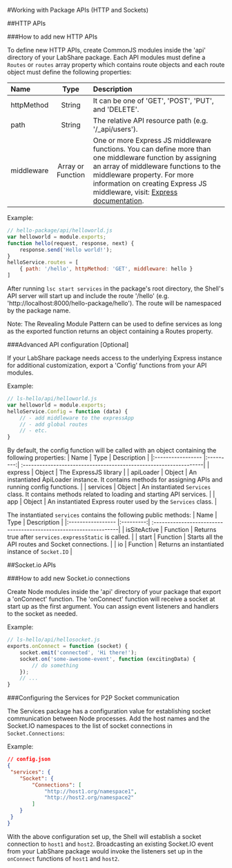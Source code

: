 #Working with Package APIs (HTTP and Sockets)

##HTTP APIs

###How to add new HTTP APIs

To define new HTTP APIs, create CommonJS modules inside the 'api' directory of your LabShare package.
Each API modules must define a `Routes` or `routes` array property which contains route objects and each route object must define the 
following properties:

| Name              | Type      | Description                                                       |
|:----------------- |:---------:| :-----------------------------------------------------------------|
| httpMethod        | String                | It can be one of 'GET', 'POST', 'PUT', and 'DELETE'.                        |
| path              | String                | The relative API resource path (e.g. '/_api/users').                        |
| middleware        | Array or Function     | One or more Express JS middleware functions. You can define more than one middleware function by assigning an array of middleware functions to the middleware property.  For more information on creating Express JS middleware, visit: [Express documentation](http://expressjs.com/guide/using-middleware.html).  |

Example:
```javascript
// hello-package/api/helloworld.js
var helloworld = module.exports;
function hello(request, response, next) {
    response.send('Hello world!');
}
helloService.routes = [
    { path: '/hello', httpMethod: 'GET', middleware: hello }
]
```

After running `lsc start services` in the package's root directory, the Shell's API server will start up
and include the route '/hello' (e.g. 'http://localhost:8000/hello-package/hello'). The route will be namespaced by the package name.

Note:
The Revealing Module Pattern can be used to define services as long as the exported function returns an object 
containing a Routes property.

###Advanced API configuration [Optional]

If your LabShare package needs access to the underlying Express instance for additional customization, export a
'Config' functions from your API modules.

Example:
```javascript
// ls-hello/api/helloworld.js
var helloworld = module.exports;
helloService.Config = function (data) {
    // - add middleware to the expressApp
    // - add global routes
    // - etc.
}
```

By default, the config function will be called with an object containing the following properties:
| Name              | Type      | Description                                                       |
|:----------------- |:---------:| :-----------------------------------------------------------------|
| express        | Object                | The ExpressJS library                        |
| apiLoader              | Object                | An instantiated ApiLoader instance. It contains methods for assigning APIs and running config functions.  |
| services        | Object     | An instantiated `Services` class. It contains methods related to loading and starting API services. |
| app             | Object     | An instantiated Express router used by the `Services` class. |

The instantiated `services` contains the following public methods:
| Name              | Type      | Description                                                       |
|:----------------- |:---------:| :-----------------------------------------------------------------|
| isSiteActive        | Function                | Returns true after `services.expressStatic` is called. |
| start                 | Function | Starts all the API routes and Socket connections. |
| io                  | Function | Returns an instantiated instance of `Socket.IO` |

##Socket.io APIs

###How to add new Socket.io connections

Create Node modules inside the 'api' directory of your package that export a 'onConnect' function. The 'onConnect' function will
receive a socket at start up as the first argument. You can assign event listeners and handlers to the socket as needed.

Example:
```javascript
// ls-hello/api/hellosocket.js
exports.onConnect = function (socket) {
    socket.emit('connected', 'Hi there!');
    socket.on('some-awesome-event', function (excitingData) {
        // do something
    });
    // ...
}
```

###Configuring the Services for P2P Socket communication

The Services package has a configuration value for establishing socket communication between Node processes. Add the host names and the Socket.IO namespaces to the list of socket connections
in `Socket.Connections`:

Example:
```json
// config.json
{
 "services": {
    "Socket": {
        "Connections": [
            "http://host1.org/namespace1",
            "http://host2.org/namespace2"
        ]
    }
 }
}
```

With the above configuration set up, the Shell will establish a socket connection to `host1` and `host2`. Broadcasting an existing Socket.IO event
from your LabShare package would invoke the listeners set up in the `onConnect` functions of `host1` and `host2`.
